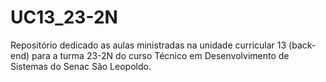 # UC13_23-2N
Repositório dedicado as aulas ministradas na unidade curricular 13 (back-end) para a turma 23-2N do curso Técnico em Desenvolvimento de Sistemas do Senac São Leopoldo.
